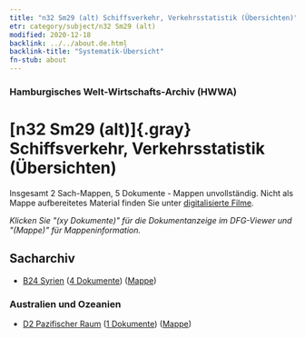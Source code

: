 ```yaml
---
title: "n32 Sm29 (alt) Schiffsverkehr, Verkehrsstatistik (Übersichten)"
etr: category/subject/n32 Sm29 (alt)
modified: 2020-12-18
backlink: ../../about.de.html
backlink-title: "Systematik-Übersicht"
fn-stub: about
---
```


### Hamburgisches Welt-Wirtschafts-Archiv (HWWA)
# [n32 Sm29 (alt)]{.gray}&#8201; Schiffsverkehr, Verkehrsstatistik (Übersichten)&#160; 




Insgesamt 2 Sach-Mappen, 5 Dokumente - Mappen unvollständig.
Nicht als Mappe aufbereitetes Material finden Sie unter [digitalisierte Filme](/film/h1_sh).

_Klicken Sie "(xy Dokumente)" für die Dokumentanzeige im DFG-Viewer und "(Mappe)" für Mappeninformation._

## Sacharchiv



- [B24 Syrien](../../../geo/about.de.html#B24) (<a href="https://dfg-viewer.de/show/?tx_dlf[id]=https://pm20.zbw.eu/mets/sh/1411xx/141114/1456xx/145603/public.mets.de.xml" target="_blank">4 Dokumente</a>) ([Mappe](http://purl.org/pressemappe20/folder/sh/141114,145603))

### Australien und Ozeanien

- [D2 Pazifischer Raum](../../../geo/about.de.html#D2) (<a href="https://dfg-viewer.de/show/?tx_dlf[id]=https://pm20.zbw.eu/mets/sh/1415xx/141593/1456xx/145603/public.mets.de.xml" target="_blank">1 Dokumente</a>) ([Mappe](http://purl.org/pressemappe20/folder/sh/141593,145603))


